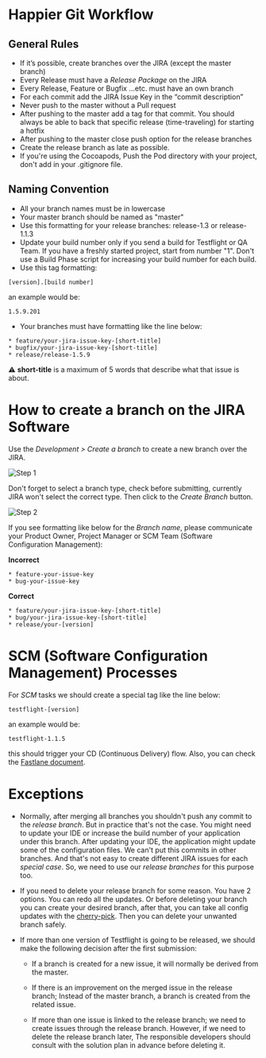 # Happier Git Workflow

## General Rules

* If it’s possible, create branches over the JIRA (except the master branch)
* Every Release must have a *Release Package* on the JIRA
* Every Release, Feature or Bugfix …etc. must have an own branch
* For each commit add the JIRA Issue Key in the “commit description”
* Never push to the master without a Pull request
* After pushing to the master add a tag for that commit. You should always be able to back that specific release (time-traveling) for starting a hotfix 
* After pushing to the master close push option for the release branches
* Create the release branch as late as possible.
* If you're using the Cocoapods, Push the Pod directory with your project, don't add in your .gitignore file. 

## Naming Convention

* All your branch names must be in lowercase
* Your master branch should be named as "master"
* Use this formatting for your release branches: release-1.3 or release-1.1.3
* Update your build number only if you send a build for Testflight or QA Team. If you have a freshly started project, start from number "1". 
Don't use a Build Phase script for increasing your build number for each build. 
* Use this tag formatting: 
```
[version].[build number]
```		
an example would be:
```
1.5.9.201
```

* Your branches must have formatting like the line below:

```
* feature/your-jira-issue-key-[short-title]
* bugfix/your-jira-issue-key-[short-title]
* release/release-1.5.9
```

⚠️ **short-title** is a maximum of 5 words that describe what that issue is about.

# How to create a branch on the JIRA Software

Use the *Development > Create a branch* to create a new branch over the JIRA.

![Step 1](./CREATE-BRANCH-1.png)

Don't forget to select a branch type, check before submitting, currently JIRA won't select the correct type. Then click to the *Create Branch* button.

![Step 2](./CREATE-BRANCH-2.png) 

If you see formatting like below for the *Branch name*, please communicate your Product Owner, Project Manager or SCM Team (Software Configuration Management):


**Incorrect**
```
* feature-your-issue-key
* bug-your-issue-key
```

**Correct**
```
* feature/your-jira-issue-key-[short-title]
* bug/your-jira-issue-key-[short-title]
* release/your-[version]

```

# SCM (Software Configuration Management) Processes

For *SCM* tasks we should create a special tag like the line below: 

```
testflight-[version]
```

an example would be:

```
testflight-1.1.5
```

this should trigger your CD (Continuous Delivery) flow. Also, you can check the [Fastlane document](https://github.com/gurhub/fastlane).


# Exceptions

* Normally, after merging all branches you shouldn't push any commit to the *release branch*. But in practice that's not the case. You might need to update your IDE or increase the build number of your application under this branch. After updating your IDE, the application might update some of the configuration files. We can't put this commits in other branches. And that's not easy to create different JIRA issues for each *special case*. So, we need to use our *release branches* for this purpose too.

* If you need to delete your release branch for some reason. You have 2 options. You can redo all the updates. Or before deleting your branch you can create your desired branch, after that, you can take all config updates with the [cherry-pick](https://git-scm.com/docs/git-cherry-pick). Then you can delete your unwanted branch safely.

* If more than one version of Testflight is going to be released, we should make the following decision after the first submission:

  - If a branch is created for a new issue, it will normally be derived from the master.

  - If there is an improvement on the merged issue in the release branch; Instead of the master branch, a branch is created from the related issue.

  - If more than one issue is linked to the release branch; we need to create issues through the release branch. However, if we need to delete the release branch later, The responsible developers should consult with the solution plan in advance before deleting it.
